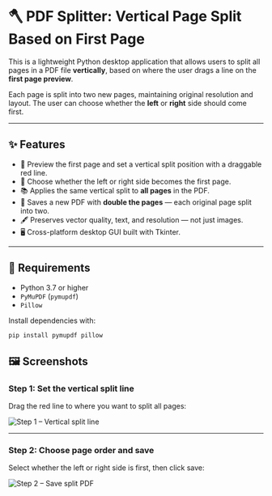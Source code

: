 # 🪓 PDF Splitter: Vertical Page Split Based on First Page

This is a lightweight Python desktop application that allows users to split all pages in a PDF file **vertically**, based on where the user drags a line on the **first page preview**.

Each page is split into two new pages, maintaining original resolution and layout. The user can choose whether the **left** or **right** side should come first.

---

## ✨ Features

- 📄 Preview the first page and set a vertical split position with a draggable red line.
- 🔀 Choose whether the left or right side becomes the first page.
- 📚 Applies the same vertical split to **all pages** in the PDF.
- 🧱 Saves a new PDF with **double the pages** — each original page split into two.
- 🖋️ Preserves vector quality, text, and resolution — not just images.
- 🖥️ Cross-platform desktop GUI built with Tkinter.

---

## 🧰 Requirements

- Python 3.7 or higher  
- `PyMuPDF` (`pymupdf`)  
- `Pillow`  

Install dependencies with:

```bash
pip install pymupdf pillow
```

## 🖼️ Screenshots

### Step 1: Set the vertical split line  
Drag the red line to where you want to split all pages:

![Step 1 – Vertical split line](https://github.com/user-attachments/assets/f2dd97b6-3033-4fbe-b27c-4cd12e008e6f)

---

### Step 2: Choose page order and save  
Select whether the left or right side is first, then click save:

![Step 2 – Save split PDF](https://github.com/user-attachments/assets/f5ba8d11-ecae-4cc4-aa76-c5b57af08291)
